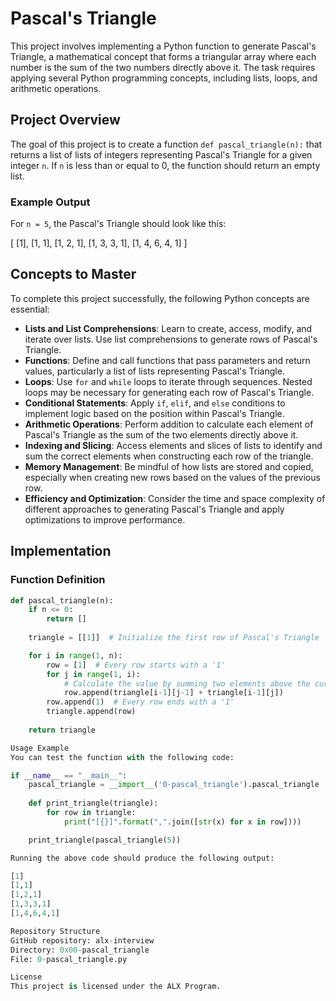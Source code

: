 # Pascal's Triangle

This project involves implementing a Python function to generate Pascal's Triangle, a mathematical concept that forms a triangular array where each number is the sum of the two numbers directly above it. The task requires applying several Python programming concepts, including lists, loops, and arithmetic operations.

## Project Overview

The goal of this project is to create a function `def pascal_triangle(n):` that returns a list of lists of integers representing Pascal's Triangle for a given integer `n`. If `n` is less than or equal to 0, the function should return an empty list.

### Example Output

For `n = 5`, the Pascal's Triangle should look like this:

[
[1],
[1, 1],
[1, 2, 1],
[1, 3, 3, 1],
[1, 4, 6, 4, 1]
]


## Concepts to Master

To complete this project successfully, the following Python concepts are essential:

- **Lists and List Comprehensions**: Learn to create, access, modify, and iterate over lists. Use list comprehensions to generate rows of Pascal's Triangle.
- **Functions**: Define and call functions that pass parameters and return values, particularly a list of lists representing Pascal's Triangle.
- **Loops**: Use `for` and `while` loops to iterate through sequences. Nested loops may be necessary for generating each row of Pascal's Triangle.
- **Conditional Statements**: Apply `if`, `elif`, and `else` conditions to implement logic based on the position within Pascal's Triangle.
- **Arithmetic Operations**: Perform addition to calculate each element of Pascal's Triangle as the sum of the two elements directly above it.
- **Indexing and Slicing**: Access elements and slices of lists to identify and sum the correct elements when constructing each row of the triangle.
- **Memory Management**: Be mindful of how lists are stored and copied, especially when creating new rows based on the values of the previous row.
- **Efficiency and Optimization**: Consider the time and space complexity of different approaches to generating Pascal's Triangle and apply optimizations to improve performance.

## Implementation

### Function Definition

```python
def pascal_triangle(n):
    if n <= 0:
        return []
    
    triangle = [[1]]  # Initialize the first row of Pascal's Triangle

    for i in range(1, n):
        row = [1]  # Every row starts with a '1'
        for j in range(1, i):
            # Calculate the value by summing two elements above the current position
            row.append(triangle[i-1][j-1] + triangle[i-1][j])
        row.append(1)  # Every row ends with a '1'
        triangle.append(row)
    
    return triangle

Usage Example
You can test the function with the following code:

if __name__ == "__main__":
    pascal_triangle = __import__('0-pascal_triangle').pascal_triangle
    
    def print_triangle(triangle):
        for row in triangle:
            print("[{}]".format(",".join([str(x) for x in row])))

    print_triangle(pascal_triangle(5))

Running the above code should produce the following output:

[1]
[1,1]
[1,2,1]
[1,3,3,1]
[1,4,6,4,1]

Repository Structure
GitHub repository: alx-interview
Directory: 0x00-pascal_triangle
File: 0-pascal_triangle.py

License
This project is licensed under the ALX Program.


